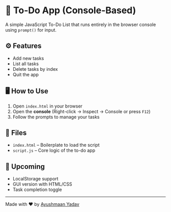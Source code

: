# 📝 To-Do App (Console-Based)

A simple JavaScript To-Do List that runs entirely in the browser console using `prompt()` for input.

## ⚙️ Features

- Add new tasks
- List all tasks
- Delete tasks by index
- Quit the app

## 🖥️ How to Use

1. Open `index.html` in your browser
2. Open the **console** (Right-click → Inspect → Console or press `F12`)
3. Follow the prompts to manage your tasks

## 📁 Files

- `index.html` – Boilerplate to load the script
- `script.js` – Core logic of the to-do app

## 🚀 Upcoming

- LocalStorage support
- GUI version with HTML/CSS
- Task completion toggle

---

Made with ❤️ by [Ayushmaan Yadav](https://github.com/Ayuuu-tech)
